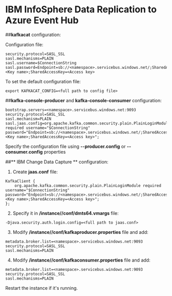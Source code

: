 # IBM InfoSphere Data Replication to Azure Event Hub


##**kafkacat** configuration:

Configuration file:

```metadata.broker.list=<namespace>.servicebus.windows.net:9093
security.protocol=SASL_SSL
sasl.mechanisms=PLAIN
sasl.username=$ConnectionString
sasl.password=Endpoint=sb://<namespace>.servicebus.windows.net/;SharedAccessKeyName=<Key name>;SharedAccessKey=<Access key>
```

To set the default configuration file:

```export KAFKACAT_CONFIG=<full path to config file>```


##**kafka-console-producer** and **kafka-console-consumer** configuration:

```
bootstrap.servers=<namespace>.servicebus.windows.net:9093
security.protocol=SASL_SSL
sasl.mechanism=PLAIN
sasl.jaas.config=org.apache.kafka.common.security.plain.PlainLoginModule required username="$ConnectionString" password="Endpoint=sb://<namespace>.servicebus.windows.net/;SharedAccessKeyName=<Key name>;SharedAccessKey=<Access key>";
```

Specify the configuration file using **--producer.config** or **--consumer.config** properties


##** IBM Change Data Capture ** configuration:

1. Create **jaas.conf** file:

```
KafkaClient {
    org.apache.kafka.common.security.plain.PlainLoginModule required username="$ConnectionString" password="Endpoint=sb://<namespace>.servicebus.windows.net/;SharedAccessKeyName=<Key name>;SharedAccessKey=<Access key>";
};
```

2. Specify it in **<cdc path>/instance/<instance name>/conf/dmts64.vmargs** file:

```
-Djava.security.auth.login.config=<full path to jaas.conf>
```

3. Modify **<cdc path>/instance/<instance name>/conf/kafkaproducer.properties** file and add:
  
```
metadata.broker.list=<namespace>.servicebus.windows.net:9093
security.protocol=SASL_SSL
sasl.mechanisms=PLAIN
```

4. Modify **<cdc path>/instance/<instance name>/conf/kafkaconsumer.properties** file and add:
  
```
metadata.broker.list=<namespace>.servicebus.windows.net:9093
security.protocol=SASL_SSL
sasl.mechanisms=PLAIN
```

Restart the instance if it's running.
